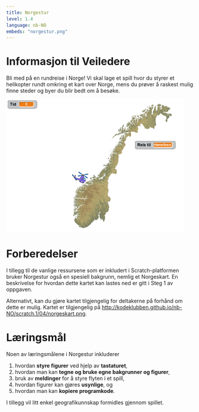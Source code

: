 ```yaml
---
title: Norgestur
level: 1.4
language: nb-NO
embeds: "norgestur.png"
---
```


# Informasjon til Veiledere

Bli med på en rundreise i Norge! Vi skal lage et spill hvor du styrer
et helikopter rundt omkring et kart over Norge, mens du prøver å
raskest mulig finne steder og byer du blir bedt om å besøke.

![](norgestur.png)

# Forberedelser

I tillegg til de vanlige ressursene som er inkludert i
Scratch-platformen bruker Norgestur også en spesiell bakgrunn, nemlig
et Norgeskart. En beskrivelse for hvordan dette kartet kan lastes ned
er gitt i Steg 1 av oppgaven.

Alternativt, kan du gjøre kartet tilgjengelig for deltakerne på
forhånd om dette er mulig. Kartet er tilgjengelig på
<http://kodeklubben.github.io/nb-NO/scratch.1/04/norgeskart.png>.

# Læringsmål

Noen av læringsmålene i Norgestur inkluderer

1. hvordan __styre figurer__ ved hjelp av __tastaturet__, 
2. hvordan man kan __tegne og bruke egne bakgrunner og figurer__,
3. bruk av __meldinger__ for å styre flyten i et spill,
4. hvordan figurer kan gjøres __usynlige__, og
5. hvordan man kan __kopiere programkode__.

I tillegg vil litt enkel geografikunnskap formidles gjennom spillet.
